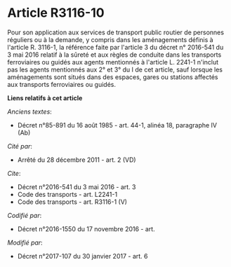 # Article R3116-10

Pour son application aux services de transport public routier de personnes réguliers ou à la demande, y compris dans les
aménagements définis à l'article R. 3116-1, la référence faite par l'article 3 du décret n° 2016-541 du 3 mai 2016 relatif à
la sûreté et aux règles de conduite dans les transports ferroviaires ou guidés aux agents mentionnés à l'article L. 2241-1
n'inclut pas les agents mentionnés aux 2° et 3° du I de cet article, sauf lorsque les aménagements sont situés dans des
espaces, gares ou stations affectés aux transports ferroviaires ou guidés.

**Liens relatifs à cet article**

_Anciens textes_:

  - Décret n°85-891 du 16 août 1985 - art. 44-1, alinéa 18, paragraphe IV  (Ab)

_Cité par_:

  - Arrêté du 28 décembre 2011 - art. 2 (VD)

_Cite_:

  - Décret n°2016-541 du 3 mai 2016 - art. 3
  - Code des transports - art. L2241-1
  - Code des transports - art. R3116-1 (V)

_Codifié par_:

  - Décret n°2016-1550 du 17 novembre 2016 - art.

_Modifié par_:

  - Décret n°2017-107 du 30 janvier 2017 - art. 6
